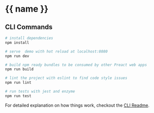 # {{ name }}

## CLI Commands

``` bash
# install dependencies
npm install

# serve  demo with hot reload at localhost:8080
npm run dev

# build npm ready bundles to be consumed by other Preact web apps
npm run build

# lint the project with eslint to find code style issues
npm run lint

# run tests with jest and enzyme
npm run test
```

For detailed explanation on how things work, checkout the [CLI Readme](https://github.com/preactjs/preact-cli/blob/master/README.md).
